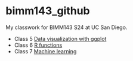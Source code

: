 # bimm143_github
My classwork for BIMM143 S24 at UC San Diego.

- Class 5 [Data visualization with ggplot](https://github.com/wizhou242/bimm143_github/blob/main/Class5/Class05.pdf)
- Class 6 [R functions](https://github.com/wizhou242/bimm143_github/blob/main/Class6/Class-6.pdf)
- Class 7 [Machine learning](https://github.com/wizhou242/bimm143_github/blob/main/Class7/Class7-Machine-learning.pdf)

